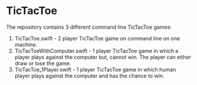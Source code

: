 # TicTacToe
The repository contains 3 different command line TicTacToe games:

1) TicTacToe.swift - 2 player TicTacToe game on command line on one machine.
2) TicTacToeWithComputer.swift - 1 player TicTacToe game in which a player plays against the computer but, cannot win. The player can either draw or lose the game.
3) TicTacToe_1Player.swift - 1 player TicTacToe game in which human player plays against the computer and has the chance to win.
